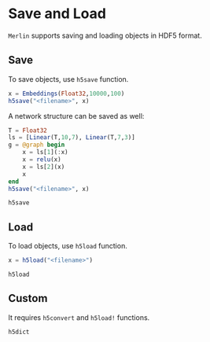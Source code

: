 # Save and Load
`Merlin` supports saving and loading objects in HDF5 format.

## Save
To save objects, use `h5save` function.

```julia
x = Embeddings(Float32,10000,100)
h5save("<filename>", x)
```

A network structure can be saved as well:
```julia
T = Float32
ls = [Linear(T,10,7), Linear(T,7,3)]
g = @graph begin
    x = ls[1](:x)
    x = relu(x)
    x = ls[2](x)
    x
end
h5save("<filename>", x)
```

```@docs
h5save
```

## Load
To load objects, use `h5load` function.
```julia
x = h5load("<filename>")
```

```@docs
h5load
```

## Custom
It requires `h5convert` and `h5load!` functions.

```@docs
h5dict
```
